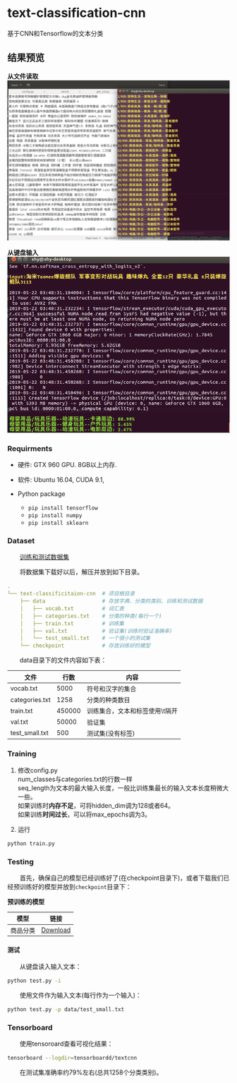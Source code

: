 # text-classification-cnn  
基于CNN和Tensorflow的文本分类

## 结果预览  
**从文件读取**  
![result1](images/result1.png)

**从键盘输入**  
![result2](images/result2.png)


### Requirments

  -  硬件: GTX 960 GPU. 8GB以上内存.
  -  软件: Ubuntu 16.04, CUDA 9.1, 
    
  - Python package  
     -   ```pip install tensorflow```  
     -   ```pip install numpy```  
     -   ```pip install sklearn``` 
     
     
### Dataset
　　[训练和测试数据集](http://www.xyu.ink/wp-content/uploads/2019/05/text-classification-cnn.zip) 

　　将数据集下载好以后，解压并放到如下目录。

```yaml
.     
└── text-classificitaion-cnn  # 项目根目录
    ├── data                  # 存放字典、分类的类别、训练和测试数据
    │   ├── vocab.txt         # 词汇表
    │   ├── categories.txt    # 分类的种类(每行一个)
    │   ├── train.txt         # 训练集
    │   ├── val.txt           # 验证集(训练时验证准确率)
    │   └── test_small.txt    # 一个很小的测试集
    └── checkpoint            # 存放训练好的模型
```
　　data目录下的文件内容如下表：

|文件|行数|内容|  
|---|---|---|  
|vocab.txt|5000|符号和汉字的集合|  
|categories.txt|1258|分类的种类数目|  
|train.txt|450000|训练集合，文本和标签使用\t隔开|  
|val.txt|50000|验证集|
|test_small.txt|500|测试集(没有标签)|
      
     
### Training
1. 修改config.py  
num_classes与categories.txt的行数一样  
seq_length为文本的最大输入长度，一般比训练集最长的输入文本长度稍微大一些。  
如果训练时**内存不足**，可将hidden_dim调为128或者64。  
如果训练**时间过长**，可以将max_epochs调为3。

2. 运行   
```bash
python train.py
```

### Testing  
　　首先，确保自己的模型已经训练好了(在checkpoint目录下)，或者下载我们已经预训练好的模型并放到```checkpoint```目录下：    

**预训练的模型**  

|模型|链接|  
|---|---|   
|商品分类|[Download](http://www.xyu.ink/wp-content/uploads/2019/05/text-classification-cnn.zip)|   

#### 测试 
　　从键盘读入输入文本：  

```bash
python test.py -i
```

　　使用文件作为输入文本(每行作为一个输入)：  

```bash
python test.py -p data/test_small.txt
```

### Tensorboard   
　　使用tensoroard查看可视化结果：  
```bash
tensorboard --logdir=tensorboardd/textcnn 
```

　　在测试集准确率约79%左右(总共1258个分类类别)。　　